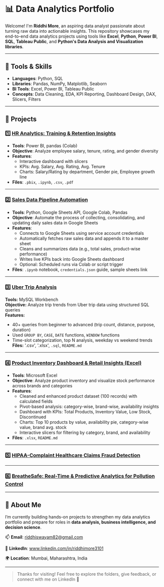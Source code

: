 # 📊 Data Analytics Portfolio

Welcome! I'm **Riddhi More**, an aspiring data analyst passionate about turning raw data into actionable insights. This repository showcases my end-to-end data analytics projects using tools like **Excel**, **Python**, **Power BI**, **SQL**, **Tableau Public**, and **Python's Data Analysis and Visualization libraries**.

---

## 🧰 Tools & Skills

- **Languages**: Python, SQL
- **Libraries**: Pandas, NumPy, Matplotlib, Seaborn
- **BI Tools**:  Excel, Power BI, Tableau Public
- **Concepts**:  Data Cleaning, EDA, KPI Reporting, Dashboard Design, DAX, Slicers, Filters

---

## 📂 Projects

### 1️⃣ [HR Analytics: Training & Retention Insights](./hr-analytics-training-retention)
- **Tools**: Power BI, pandas (Colab)
- **Objective**: Analyze employee salary, tenure, rating, and gender diversity
- **Features**:
  - Interactive dashboard with slicers
  - KPIs: Avg. Salary, Avg. Rating, Avg. Tenure
  - Charts: Salary/Rating by department, Gender pie, Employee growth line
- **Files**: `.pbix`, `.ipynb`, `.csv`, `.pdf`

---

### 2️⃣ [Sales Data Pipeline Automation](./sales-data-pipeline-automation.)
- **Tools**: Python, Google Sheets API, Google Colab, Pandas
- **Objective**: Automate the process of collecting, consolidating, and updating daily sales data in Google Sheets
- **Features**:
  - Connects to Google Sheets using service account credentials
  - Automatically fetches raw sales data and appends it to a master sheet
  - Cleans and summarizes data (e.g., total sales, product-wise performance)
  - Writes live KPIs back into Google Sheets dashboard
  - Optional: Scheduled runs via Colab or script trigger
- **Files**: `.ipynb` notebook, `credentials.json` guide, sample sheets link

---

### 3️⃣ [Uber Trip Analysis](./uber_trip_analysis)  
**Tools:** MySQL Workbench  
**Objective:** Analyze trip trends from Uber trip data using structured SQL queries  
**Features:**  
- 40+ queries from beginner to advanced (trip count, distance, purpose, duration)  
- Used `GROUP BY`, `CASE`, `DATE` functions, `WINDOW` functions  
- Time-slot categorization, top N analysis, weekday vs weekend trends  
**Files:** '.csv', '.xlsx', `.sql`, `README.md`

---

### 4️⃣ [Product Inventory Dashboard & Retail Insights (Excel)](./product-inventory-dashboard-retail-insights-in-excel)
- **Tools**: Microsoft Excel
- **Objective**: Analyze product inventory and visualize stock performance across brands and categories
- **Features**:
  - Cleaned and enhanced product dataset (100 records) with calculated fields
  - Pivot-based analysis: category-wise, brand-wise, availability insights
  - Dashboard with KPIs: Total Products, Inventory Value, Low Stock, Discontinued
  - Charts: Top 10 products by value, availability pie, category-wise value, brand avg. stock
  - Interactive slicers for filtering by category, brand, and availability
- **Files**: `.xlsx`, `README.md`

---

### 5️⃣ [HIPAA-Complaint Healthcare Claims Fraud Detection](./hipaa-complaint-healthcare-claim-fraud-detection)

---

### 6️⃣ [BreatheSafe: Real-Time & Predictive Analytics for Pollution Control](./breathesafe-realtime-predictive-analytics-for-pollution-control)

---

## 🧠 About Me

I’m currently building hands-on projects to strengthen my data analytics portfolio and prepare for roles in **data analysis, business intelligence, and decision science**.

📫 **Email**: riddhiswayam82@gmail.com 

🔗 **LinkedIn**: www.linkedin.com/in/riddhimore3101 

🌍 **Location**: Mumbai, Maharashtra, India

---

> Thanks for visiting! Feel free to explore the folders, give feedback, or connect with me on LinkedIn 🙂
